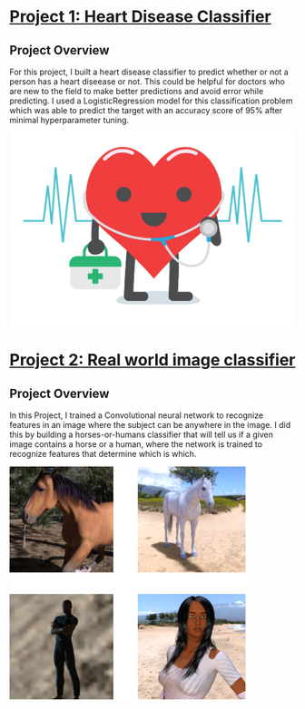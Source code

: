# [Project 1: Heart Disease Classifier](https://github.com/SamyySwift/heart_disease_classifier)
## **Project Overview**
For this project, I built a heart disease classifier to predict whether or not a person has a heart diseease or not. This could be helpful for doctors who are new to the field to make better predictions and avoid error while predicting.
I used a LogisticRegression model for this classification problem which was able to predict the target with an accuracy score of 95% after minimal hyperparameter tuning.
![](https://github.com/SamyySwift/SamyySwift_Portfolio/blob/master/images/heart%20disease.jpg)

# **[Project 2: Real world image classifier](https://github.com/SamyySwift/Real-world-image-classifier)**
## **Project Overview**
In this Project, I trained a Convolutional neural network to recognize features in an image where the subject can be anywhere in the image. I did this by building a horses-or-humans classifier that will tell us if a given image contains a horse or a human, where the network is trained to recognize features that determine which is which.

![zlt text](/images/human%20or%20horse%20.png)
